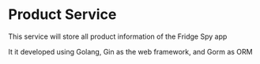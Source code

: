 # Product Service

This service will store all product information of the Fridge Spy app

It it developed using Golang, Gin as the web framework, and Gorm as ORM
